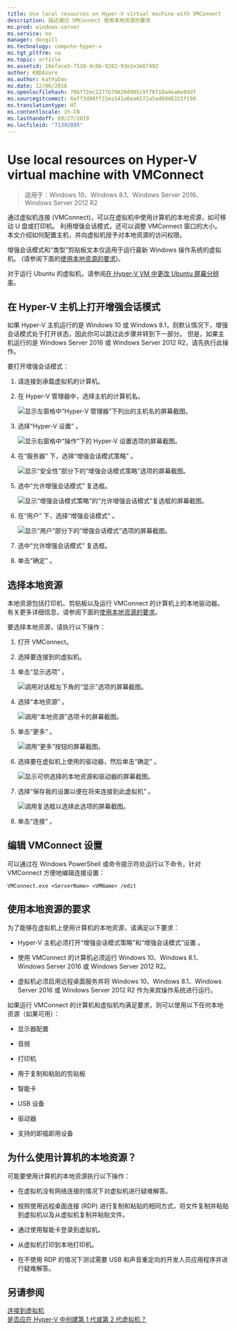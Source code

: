 ```yaml
---
title: Use local resources on Hyper-V virtual machine with VMConnect
description: 描述通过 VMConnect 使用本地资源的要求
ms.prod: windows-server
ms.service: na
manager: dongill
ms.technology: compute-hyper-v
ms.tgt_pltfrm: na
ms.topic: article
ms.assetid: 18eface5-7518-4c6b-9282-93e2e3e87492
author: KBDAzure
ms.author: kathyDav
ms.date: 12/06/2016
ms.openlocfilehash: 70bf72ec2277679820d985c9f78f10a4ea6e04df
ms.sourcegitcommit: 6aff3d88ff22ea141a6ea6572a5ad8dd6321f199
ms.translationtype: HT
ms.contentlocale: zh-CN
ms.lasthandoff: 09/27/2019
ms.locfileid: "71392895"
---
```

# <a name="use-local-resources-on-hyper-v-virtual-machine-with-vmconnect"></a>Use local resources on Hyper-V virtual machine with VMConnect

>适用于：Windows 10、Windows 8.1、Windows Server 2016、Windows Server 2012 R2

通过虚拟机连接 (VMConnect)，可以在虚拟机中使用计算机的本地资源，如可移动 U 盘或打印机。 利用增强会话模式，还可以调整 VMConnect 窗口的大小。 本文介绍如何配置主机，并向虚拟机授予对本地资源的访问权限。

增强会话模式和“类型”剪贴板文本仅适用于运行最新 Windows 操作系统的虚拟机。 \(请参阅下面的[使用本地资源的要求](#requirements-for-using-local-resources)\)。 

对于运行 Ubuntu 的虚拟机，请参阅[在 Hyper-V VM 中更改 Ubuntu 屏幕分辨率](https://blogs.msdn.microsoft.com/virtual_pc_guy/2014/09/19/changing-ubuntu-screen-resolution-in-a-hyper-v-vm/)。 
  
## <a name="turn-on-enhanced-session-mode-on-a-hyper-v-host"></a>在 Hyper-V 主机上打开增强会话模式  
如果 Hyper-V 主机运行的是 Windows 10 或 Windows 8.1，则默认情况下，增强会话模式处于打开状态，因此你可以跳过此步骤并转到下一部分。 但是，如果主机运行的是 Windows Server 2016 或 Windows Server 2012 R2，请先执行此操作。 
  
要打开增强会话模式：

1.  请连接到承载虚拟机的计算机。  
  
2.  在 Hyper-V 管理器中，选择主机的计算机名。  
  
    ![显示左窗格中“Hyper-V 管理器”下列出的主机名的屏幕截图。](media/Hyper-V-HyperVManager-HostNameSelected.png)  
  
3.  选择“Hyper-V 设置”  。  
  
    ![显示右窗格中“操作”下的 Hyper-V 设置选项的屏幕截图。](media/HyperV-ActionsHyperVSettings.png)  
  
4.  在“服务器”  下，选择“增强会话模式策略”  。  
  
    ![显示“安全性”部分下的“增强会话模式策略”选项的屏幕截图。](media/Hyper-V-Settings-ServerEnhancedSessionModePolicy.png)  
  
5.  选中“允许增强会话模式”  复选框。  
  
    ![显示“增强会话模式策略”的“允许增强会话模式”复选框的屏幕截图。](media/Hyper-V-Settings-EnhancedSessionModePolicyCheckBox.png)  
  
6.  在“用户”  下，选择“增强会话模式”  。  
  
    ![显示“用户”部分下的“增强会话模式”选项的屏幕截图。 ](media/Hyper-V-Settings-UserEnhancedSessionMode.png)  
  
7.  选中“允许增强会话模式”  复选框。  
  
8.  单击“确定”  。  
  
## <a name="choose-a-local-resource"></a>选择本地资源

本地资源包括打印机、剪贴板以及运行 VMConnect 的计算机上的本地驱动器。 有关更多详细信息，请参阅下面的[使用本地资源的要求](#requirements-for-using-local-resources)。  
  
要选择本地资源，请执行以下操作：
  
1.  打开 VMConnect。  
  
2.  选择要连接到的虚拟机。  
  
3.  单击“显示选项”  。  
  
    ![调用对话框左下角的“显示”选项的屏幕截图。](media/HyperV-VMConnect-DisplayConfig.png)  
  
4.  选择“本地资源”  。  
  
    ![调用“本地资源”选项卡的屏幕截图。](media/HyperV-VMConnect-DisplayConfig-LocalResources.png)  
  
5.  单击“更多”  。  
  
    ![调用“更多”按钮的屏幕截图。](media/HyperV-VMConnect-DisplayConfig-LocalResourcesMore.png)  
  
6.  选择要在虚拟机上使用的驱动器，然后单击“确定”  。  
  
    ![显示可供选择的本地资源和驱动器的屏幕截图。](media/HyperV-VMConnect-Settings-LocalResourcesDrives.png)  
  
7.  选择“保存我的设置以便在将来连接到此虚拟机”  。  
  
    ![调用复选框以选择此选项的屏幕截图。](media/HyperV-VMConnect-SaveSettings.png)  
  
8.  单击“连接”  。  
  
## <a name="edit-vmconnect-settings"></a>编辑 VMConnect 设置

可以通过在 Windows PowerShell 或命令提示符处运行以下命令，针对 VMConnect 方便地编辑连接设置：  
  
`VMConnect.exe <ServerName> <VMName> /edit`  
  
## <a name="requirements-for-using-local-resources"></a>使用本地资源的要求

为了能够在虚拟机上使用计算机的本地资源，请满足以下要求：  
  
-   Hyper-V 主机必须打开“增强会话模式策略”和“增强会话模式”设置   。  
  
-   使用 VMConnect 的计算机必须运行 Windows 10、Windows 8.1、Windows Server 2016 或 Windows Server 2012 R2。  
  
-   虚拟机必须启用远程桌面服务并将 Windows 10、Windows 8.1、Windows Server 2016 或 Windows Server 2012 R2 作为来宾操作系统进行运行。  
  
如果运行 VMConnect 的计算机和虚拟机均满足要求，则可以使用以下任何本地资源（如果可用）：  
  
-   显示器配置  
  
-   音频
  
-   打印机  
  
-   用于复制和粘贴的剪贴板  
  
-   智能卡  
  
-   USB 设备  
  
-   驱动器  
  
-   支持的即插即用设备  
  
## <a name="why-use-a-computers-local-resources"></a>为什么使用计算机的本地资源？
可能要使用计算机的本地资源执行以下操作：  
  
-   在虚拟机没有网络连接的情况下对虚拟机进行疑难解答。  
  
-   按照使用远程桌面连接 (RDP) 进行复制和粘贴的相同方式，将文件复制并粘贴到虚拟机以及从虚拟机复制并粘贴文件。  
  
-   通过使用智能卡登录到虚拟机。  
  
-   从虚拟机打印到本地打印机。  
  
-   在不使用 RDP 的情况下测试需要 USB 和声音重定向的开发人员应用程序并进行疑难解答。  
  
## <a name="see-also"></a>另请参阅  
[连接到虚拟机](https://technet.microsoft.com/library/cc742407.aspx)  
[是否应在 Hyper-V 中创建第 1 代或第 2 代虚拟机？](../plan/Should-I-create-a-generation-1-or-2-virtual-machine-in-Hyper-V.md)



